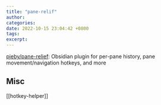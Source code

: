 ```yaml
---
title: "pane-relif"
author: 
categories: 
date: 2022-10-15 23:04:42 +0800
tags: 
excerpt: 
---
```




[pjeby/pane-relief](https://github.com/pjeby/pane-relief): Obsidian plugin for per-pane history, pane movement/navigation hotkeys, and more




## Misc

[[hotkey-helper]]



